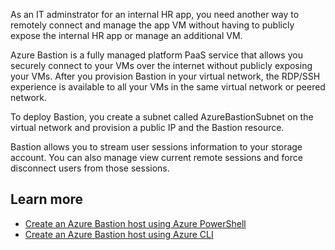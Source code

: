 As an IT adminstrator for an internal HR app, you need another way to remotely connect and manage the app VM without having to publicly expose the internal HR app or manage an additional VM.

Azure Bastion is a fully managed platform PaaS service that allows you securely connect to your VMs over the internet without publicly exposing your VMs. After you provision Bastion in your virtual network, the RDP/SSH experience is available to all your VMs in the same virtual network or peered network.

To deploy Bastion, you create a subnet called AzureBastionSubnet on the virtual network and provision a public IP and the Bastion resource.

Bastion allows you to stream user sessions information to your storage account. You can also manage view current remote sessions and force disconnect users from those sessions.

## Learn more

- [Create an Azure Bastion host using Azure PowerShell](https://docs.microsoft.com/azure/bastion/bastion-create-host-powershell)
- [Create an Azure Bastion host using Azure CLI](https://docs.microsoft.com/azure/bastion/create-host-cli)